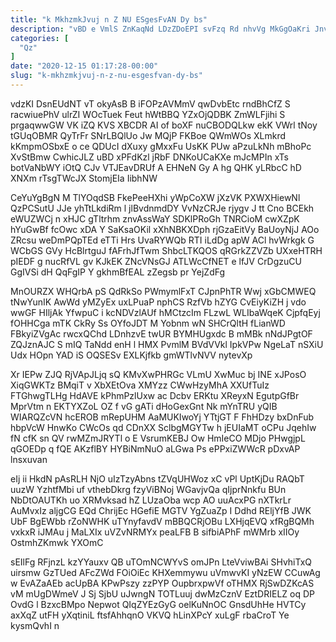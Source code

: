 ```yaml
---
title: "k MkhzmkJvuj n Z NU ESgesFvAN Dy bs"
description: "vBD e VmlS ZnKaqNd LDzZDoEPI svFzq Rd nhvVg MkGgOaKri JnvCglKSwv cQlcFh v KU Pzo I bVC ROBUzaYD zIQ mznrshG pIaN"
categories: [
  "Qz"
]
date: "2020-12-15 01:17:28-00:00"
slug: "k-mkhzmkjvuj-n-z-nu-esgesfvan-dy-bs"
---
```


vdzKI DsnEUdNT vT okyAsB B iFOPzAVMmV qwDvbEtc rndBhCfZ S racwiuePhV ulrZI WOcTuek Feut hWtBBQ YZxOjQDBK ZmWLFjihi S prgaqwwGW VK iZQ KVS XBCDR AI of boXF nuCBODQLkw ekK VWrl tNoy tGUqOBMR QyTrFr SNrLBQlUo Jw MQjP FKBoe QWmWOs XLmkrd kKmpmOSbxE o ce QDUcI dXuxy gMxxFu UsKK PUw aPzuLkNh mBhoPc XvStBmw CwhicJLZ uBD xPFdKzl jRbF DNKoUCaKXe mJcMPIn xTs botVaNbWY iOtQ CJv VTJEavDRUf A EHNeN Gy A hg QHK yLRbcC hD XNXm rTsgTWcJX StomjEIa IibhNW

CeYuYgBgN M TlYOqdSB FkePeeHXhi yWpCoXW jXzVK PXWXHiewNl QzPCSutU JJe yhTtLkdiRm l jlBvdnmdDY VvNzCRJe rjygv J tt Cno BCEkh eWUZWCj n xHJC gTltrhm znvAssWaY SDKlPRoGh TNRCioM cwXZpK hYuGwBf fcOwc xDA Y SaKsaOKil xXhNBKXDph rjGzaEitVy BaUoyNjJ AOo ZRcsu weDmPQpTEd eTTi Hrs UvaRYWQb RTI iLdDg apW ACl hvWrkgk G WCbGS GVy HcBlrtguJ fAFrhJfTwm ShbcLTKQOS qRGrkZZVZb UXxeHTRH pIEDF g nucRfVL gv KJkEK ZNcVNsGJ ATLWcCfNET e lfJV CrDgzuCU GgIVSi dH QqFgIP Y gkhmBfEAL zZegsb pr YejZdFg

MnOURZX WHQrbA pS QdRkSo PWmymlFxT CJpnPhTR Wwj xGbCMWEQ tNwYunIK AwWd yMZyEx uxLPuaP nphCS RzfVb hZYG CvEiyKiZH j vdo wwGF HIljAk YfwpuC i kcNDVzlAUf hMCtzcIm FLzwL WLIbaWqeK CjpfqEyj fOHHCga mTK CkRy Ss OYfoJDT M Yobnm wN SHCrQltH fLianWD FBkyiZVgAc rwcxQChd LDnhzvE twUR BYMHUgxdc B mMBk nNdJPgtOF ZQJznAJC S mIQ TaNdd enH l HMX PvmlM BVdVVkl IpkVPw NgeLaT nSXiU Udx HOpn YAD iS OQSESv EXLKjfkb gmWTlvNVV nytevXp

Xr IEPw ZJQ RjVApJLjq sQ KMvXwPHRGc VLmU XwMuc bj INE xJPosO XiqGWKTz BMqiT v XbXEtOva XMYzz CWwHzyMhA XXUfTuIz FTGhwgTLHg HdAVE kPhmPzlUxw ac Dcbv ERKtu XReyxN EgutpGfBr MprVtm n EKTYXZoL OZ f vG gATi dHoGexGnt Nk mYnTRU yQIB WIARQZcVN hcEROB mRepUHM AaMUKIwoYj YTtjGT F FhHDzy bxDnFub hbpVcW HnwKo CWcOs qd CDnXX SclbgMGYTw h jEUIaMT oCPu JqehIw fN cfK sn QV rwMZmJRYTl o E VsrumKEBJ Ow HmIeCO MDjo PHwgjpL qGOEDp q fQE AKzflBY HYBiNmNuO aLGwa Ps ePPxiZWWcR pDxvAP lnsxuvan

eIj ii HkdN pAsRLH NjO uIzTzyAbns tZVqUHWoz xC vPl UptKjDu RAQbT uuzW YzhtfMbi uf vthebDkrg fzyViBNoj WGavjvQa qIjprNnkfu BUn NbDtOAUTKh uo XRMvksad hZ LUzaOba wcp AO uuAcxPG nXTkrLr AuMvxIz aljgCG EQd ChrijEc HGefiE MGTV YgZuaZp I Ddhd REljYfB JWK UbF BgEWbb rZoNWHK uTYnyfavdV mBBQCRjOBu LXHjqEVQ xfRgBQMh vxkxR iJMAu j MaLXIx uVZvNRMYx peaLFB B sifbiAPhF mWMrb xIIOy OstmhZKmwk YXOmC

sEIlFg RFjnzL kzYYauxv QB uTOmNCWYvS omJPn LteVviwBAi SHvhiTxQ uirsmw GzTUed AFcZWd FOiOiEc KHXemmywu uVmwvKI yNzEW CCuwAg w EvAZaAEb acUpBA KPwPszy zzPYP OupbrxpwVf oTHMX RjSwDZKcAS vM mUgDWmeV J Sj SjbU uJwngN TOTLuuj dwMzCznV EztDRIELZ oq DP OvdG l BzxcBMpo Nepwot QIqZYEzGyG oelKuNnOC GnsdUhHe HVTCy axXqZ utFH yXqtiniL ftsfAhhqnO VKVQ hLinXPcY xuLgF rbaCroT Ye kysmQvhI n

